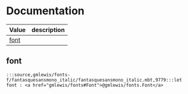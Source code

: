 # Documentation
|Value|description|
|---|---|
|[font](#font)||

## font

```moonbit
:::source,gmlewis/fonts-f/fantasquesansmono_italic/fantasquesansmono_italic.mbt,9779:::let font : <a href="gmlewis/fonts#Font">@gmlewis/fonts.Font</a>
```

